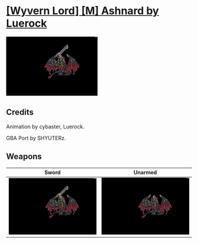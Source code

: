 # [\[Wyvern Lord\] \[M\] Ashnard by Luerock](./)

<img src="./1.%20Sword/Sword_000.png" alt="[Wyvern Lord] [M] Ashnard by Luerock standing" />

## Credits

Animation by cybaster, Luerock.

GBA Port by SHYUTERz.

## Weapons


|Sword |Unarmed |
|  :---: | :---: |
| <img alt="Sword animation" src="./1.%20Sword/Sword.gif" /> | <img alt="Unarmed animation" src="./8.%20Unarmed/Unarmed.gif" /> |
